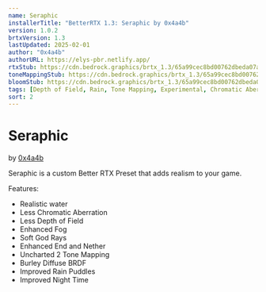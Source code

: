 ```yaml
---
name: Seraphic
installerTitle: "BetterRTX 1.3: Seraphic by 0x4a4b"
version: 1.0.2
brtxVersion: 1.3
lastUpdated: 2025-02-01
author: "0x4a4b"
authorURL: https://elys-pbr.netlify.app/
rtxStub: https://cdn.bedrock.graphics/brtx_1.3/65a99cec8bd00762dbeda07ac0e57f74bcf4f44f9cc002661ca62bacf964db48/RTXStub.material.bin
toneMappingStub: https://cdn.bedrock.graphics/brtx_1.3/65a99cec8bd00762dbeda07ac0e57f74bcf4f44f9cc002661ca62bacf964db48/RTXPostFX.Tonemapping.material.bin
bloomStub: https://cdn.bedrock.graphics/brtx_1.3/65a99cec8bd00762dbeda07ac0e57f74bcf4f44f9cc002661ca62bacf964db48/RTXPostFX.Bloom.material.bin
tags: [Depth of Field, Rain, Tone Mapping, Experimental, Chromatic Aberration, Water, Shadows, Realistic]
sort: 2
---
```


# Seraphic
by [0x4a4b](https://elys-pbr.netlify.app/)

<p className="lead">Seraphic is a custom Better RTX Preset that adds realism to your game.</p>

Features:
- Realistic water
- Less Chromatic Aberration
- Less Depth of Field
- Enhanced Fog
- Soft God Rays
- Enhanced End and Nether
- Uncharted 2 Tone Mapping
- Burley Diffuse BRDF
- Improved Rain Puddles
- Improved Night Time